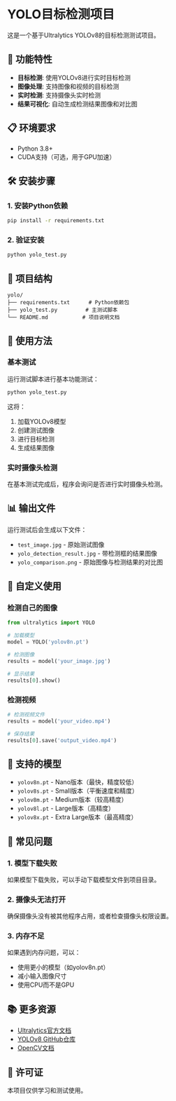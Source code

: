 # YOLO目标检测项目

这是一个基于Ultralytics YOLOv8的目标检测测试项目。

## 🚀 功能特性

- **目标检测**: 使用YOLOv8进行实时目标检测
- **图像处理**: 支持图像和视频的目标检测
- **实时检测**: 支持摄像头实时检测
- **结果可视化**: 自动生成检测结果图像和对比图

## 📋 环境要求

- Python 3.8+
- CUDA支持（可选，用于GPU加速）

## 🛠️ 安装步骤

### 1. 安装Python依赖

```bash
pip install -r requirements.txt
```

### 2. 验证安装

```bash
python yolo_test.py
```

## 📁 项目结构

```
yolo/
├── requirements.txt      # Python依赖包
├── yolo_test.py         # 主测试脚本
└── README.md           # 项目说明文档
```

## 🎯 使用方法

### 基本测试

运行测试脚本进行基本功能测试：

```bash
python yolo_test.py
```

这将：
1. 加载YOLOv8模型
2. 创建测试图像
3. 进行目标检测
4. 生成结果图像

### 实时摄像头检测

在基本测试完成后，程序会询问是否进行实时摄像头检测。

## 📊 输出文件

运行测试后会生成以下文件：

- `test_image.jpg` - 原始测试图像
- `yolo_detection_result.jpg` - 带检测框的结果图像
- `yolo_comparison.png` - 原始图像与检测结果的对比图

## 🔧 自定义使用

### 检测自己的图像

```python
from ultralytics import YOLO

# 加载模型
model = YOLO('yolov8n.pt')

# 检测图像
results = model('your_image.jpg')

# 显示结果
results[0].show()
```

### 检测视频

```python
# 检测视频文件
results = model('your_video.mp4')

# 保存结果
results[0].save('output_video.mp4')
```

## 🎨 支持的模型

- `yolov8n.pt` - Nano版本（最快，精度较低）
- `yolov8s.pt` - Small版本（平衡速度和精度）
- `yolov8m.pt` - Medium版本（较高精度）
- `yolov8l.pt` - Large版本（高精度）
- `yolov8x.pt` - Extra Large版本（最高精度）

## 🐛 常见问题

### 1. 模型下载失败

如果模型下载失败，可以手动下载模型文件到项目目录。

### 2. 摄像头无法打开

确保摄像头没有被其他程序占用，或者检查摄像头权限设置。

### 3. 内存不足

如果遇到内存问题，可以：
- 使用更小的模型（如yolov8n.pt）
- 减小输入图像尺寸
- 使用CPU而不是GPU

## 📚 更多资源

- [Ultralytics官方文档](https://docs.ultralytics.com/)
- [YOLOv8 GitHub仓库](https://github.com/ultralytics/ultralytics)
- [OpenCV文档](https://docs.opencv.org/)

## 📄 许可证

本项目仅供学习和测试使用。

